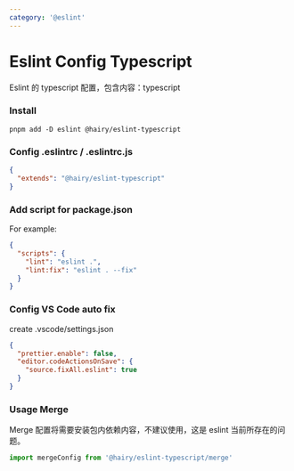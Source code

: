 ```yaml
---
category: '@eslint'
---
```


# Eslint Config Typescript

Eslint 的 typescript 配置，包含内容：typescript

### Install

```
pnpm add -D eslint @hairy/eslint-typescript
```

### Config .eslintrc / .eslintrc.js

```json
{
  "extends": "@hairy/eslint-typescript"
}
```

### Add script for package.json

For example:
```json
{
  "scripts": {
    "lint": "eslint .",
    "lint:fix": "eslint . --fix"
  }
}
```

### Config VS Code auto fix

create .vscode/settings.json

```json
{
  "prettier.enable": false,
  "editor.codeActionsOnSave": {
    "source.fixAll.eslint": true
  }
}
```

### Usage Merge

Merge 配置将需要安装包内依赖内容，不建议使用，这是 eslint 当前所存在的问题。

```js
import mergeConfig from '@hairy/eslint-typescript/merge'
```